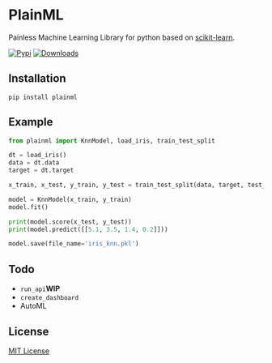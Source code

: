# PlainML
Painless Machine Learning Library for python based on [scikit-learn](https://scikit-learn.org/stable/).

[![Pypi](https://img.shields.io/pypi/v/plainml)](https://pypi.org/project/plainml)
[![Downloads](https://pepy.tech/badge/plainml)](https://pepy.tech/project/plainml)

## Installation
```
pip install plainml
```

## Example
```py
from plainml import KnnModel, load_iris, train_test_split

dt = load_iris()
data = dt.data
target = dt.target

x_train, x_test, y_train, y_test = train_test_split(data, target, test_size=0.2)

model = KnnModel(x_train, y_train)
model.fit()

print(model.score(x_test, y_test))
print(model.predict([[5.1, 3.5, 1.4, 0.2]]))

model.save(file_name='iris_knn.pkl')
```

## Todo
- `run_api`**WIP**
- `create_dashboard`
- AutoML

## License
[MIT License](LICENSE)
